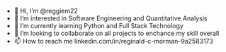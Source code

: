 - 👋 Hi, I’m @reggiem22
- 👀 I’m interested in Software Engineering and Quantitative Analysis 
- 🌱 I’m currently learning Python and Full Stack Technology 
- 💞️ I’m looking to collaborate on all projects to enchance my skill overall
- 📫 How to reach me 
linkedin.com/in/reginald-c-morman-9a2583173

<!---
reggiem22/reggiem22 is a ✨ special ✨ repository because its `README.md` (this file) appears on your GitHub profile.
You can click the Preview link to take a look at your changes.
--->
